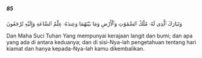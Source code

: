 ##### 85

<span class="ayah">وَتَبَارَكَ ٱلَّذِى لَهُۥ مُلْكُ ٱلسَّمَٰوَٰتِ وَٱلْأَرْضِ وَمَا بَيْنَهُمَا وَعِندَهُۥ عِلْمُ ٱلسَّاعَةِ وَإِلَيْهِ تُرْجَعُونَ</span>

<span class="ayah_translation">Dan Maha Suci Tuhan Yang mempunyai kerajaan langit dan bumi; dan apa yang ada di antara keduanya; dan di sisi-Nya-lah pengetahuan tentang hari kiamat dan hanya kepada-Nya-lah kamu dikembalikan.</span>
